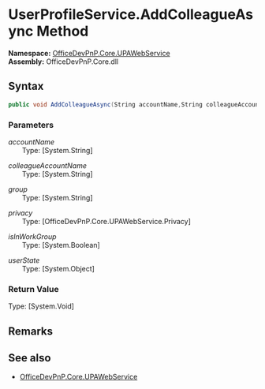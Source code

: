 # UserProfileService.AddColleagueAsync Method  
  

**Namespace:** [OfficeDevPnP.Core.UPAWebService](OfficeDevPnP.Core.UPAWebService.md)  
**Assembly:** OfficeDevPnP.Core.dll  
## Syntax
```C#
public void AddColleagueAsync(String accountName,String colleagueAccountName,String group,Privacy privacy,Boolean isInWorkGroup,Object userState)
```
### Parameters
*accountName*  
&emsp;&emsp;Type: [System.String] 
&emsp;&emsp;  
  
*colleagueAccountName*  
&emsp;&emsp;Type: [System.String] 
&emsp;&emsp;  
  
*group*  
&emsp;&emsp;Type: [System.String] 
&emsp;&emsp;  
  
*privacy*  
&emsp;&emsp;Type: [OfficeDevPnP.Core.UPAWebService.Privacy] 
&emsp;&emsp;  
  
*isInWorkGroup*  
&emsp;&emsp;Type: [System.Boolean] 
&emsp;&emsp;  
  
*userState*  
&emsp;&emsp;Type: [System.Object] 
&emsp;&emsp;  
  
### Return Value
Type: [System.Void]  

## Remarks 

## See also
- [OfficeDevPnP.Core.UPAWebService](OfficeDevPnP.Core.UPAWebService.md)
